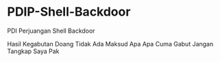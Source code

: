 # PDIP-Shell-Backdoor
PDI Perjuangan Shell Backdoor

Hasil Kegabutan Doang Tidak Ada Maksud Apa Apa Cuma Gabut
Jangan Tangkap Saya Pak
